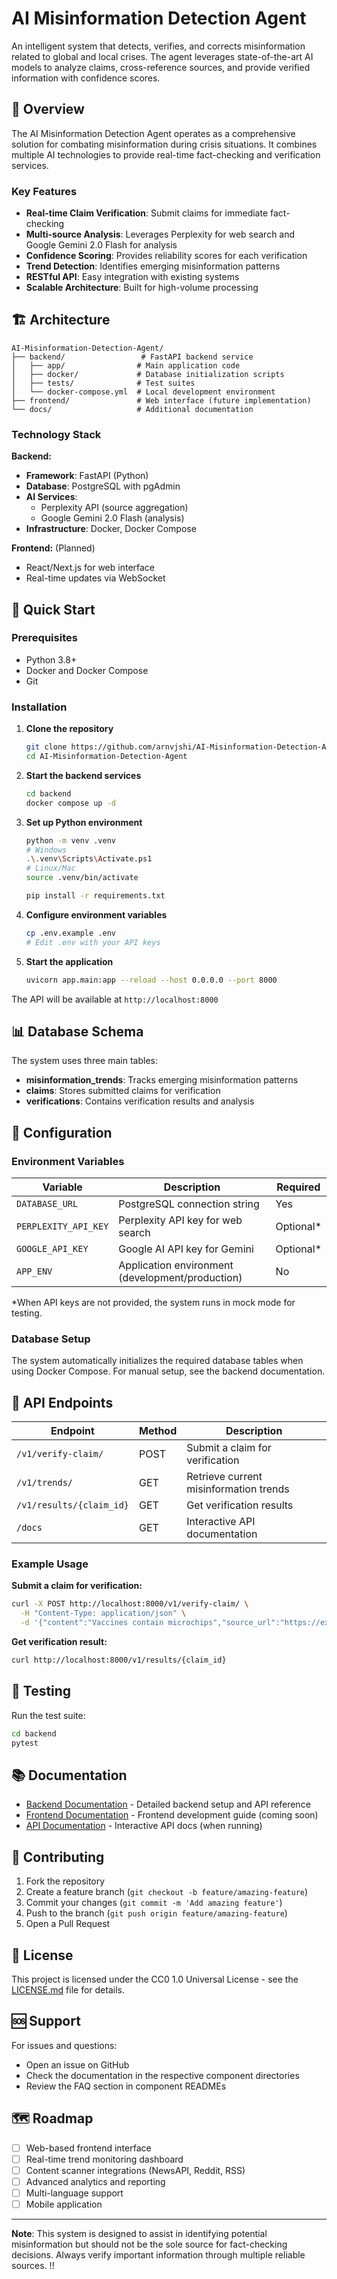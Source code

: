 # AI Misinformation Detection Agent

An intelligent system that detects, verifies, and corrects misinformation related to global and local crises. The agent leverages state-of-the-art AI models to analyze claims, cross-reference sources, and provide verified information with confidence scores.

## 🎯 Overview

The AI Misinformation Detection Agent operates as a comprehensive solution for combating misinformation during crisis situations. It combines multiple AI technologies to provide real-time fact-checking and verification services.

### Key Features

- **Real-time Claim Verification**: Submit claims for immediate fact-checking
- **Multi-source Analysis**: Leverages Perplexity for web search and Google Gemini 2.0 Flash for analysis
- **Confidence Scoring**: Provides reliability scores for each verification
- **Trend Detection**: Identifies emerging misinformation patterns
- **RESTful API**: Easy integration with existing systems
- **Scalable Architecture**: Built for high-volume processing

## 🏗️ Architecture

```
AI-Misinformation-Detection-Agent/
├── backend/                 # FastAPI backend service
│   ├── app/                # Main application code
│   ├── docker/             # Database initialization scripts
│   ├── tests/              # Test suites
│   └── docker-compose.yml  # Local development environment
├── frontend/               # Web interface (future implementation)
└── docs/                   # Additional documentation
```

### Technology Stack

**Backend:**
- **Framework**: FastAPI (Python)
- **Database**: PostgreSQL with pgAdmin
- **AI Services**: 
  - Perplexity API (source aggregation)
  - Google Gemini 2.0 Flash (analysis)
- **Infrastructure**: Docker, Docker Compose

**Frontend:** (Planned)
- React/Next.js for web interface
- Real-time updates via WebSocket

## 🚀 Quick Start

### Prerequisites

- Python 3.8+
- Docker and Docker Compose
- Git

### Installation

1. **Clone the repository**
   ```bash
   git clone https://github.com/arnvjshi/AI-Misinformation-Detection-Agent.git
   cd AI-Misinformation-Detection-Agent
   ```

2. **Start the backend services**
   ```bash
   cd backend
   docker compose up -d
   ```

3. **Set up Python environment**
   ```bash
   python -m venv .venv
   # Windows
   .\.venv\Scripts\Activate.ps1
   # Linux/Mac
   source .venv/bin/activate
   
   pip install -r requirements.txt
   ```

4. **Configure environment variables**
   ```bash
   cp .env.example .env
   # Edit .env with your API keys
   ```

5. **Start the application**
   ```bash
   uvicorn app.main:app --reload --host 0.0.0.0 --port 8000
   ```

The API will be available at `http://localhost:8000`

## 📊 Database Schema

The system uses three main tables:

- **misinformation_trends**: Tracks emerging misinformation patterns
- **claims**: Stores submitted claims for verification
- **verifications**: Contains verification results and analysis

## 🔧 Configuration

### Environment Variables

| Variable | Description | Required |
|----------|-------------|----------|
| `DATABASE_URL` | PostgreSQL connection string | Yes |
| `PERPLEXITY_API_KEY` | Perplexity API key for web search | Optional* |
| `GOOGLE_API_KEY` | Google AI API key for Gemini | Optional* |
| `APP_ENV` | Application environment (development/production) | No |

*When API keys are not provided, the system runs in mock mode for testing.

### Database Setup

The system automatically initializes the required database tables when using Docker Compose. For manual setup, see the backend documentation.

## 📡 API Endpoints

| Endpoint | Method | Description |
|----------|--------|-------------|
| `/v1/verify-claim/` | POST | Submit a claim for verification |
| `/v1/trends/` | GET | Retrieve current misinformation trends |
| `/v1/results/{claim_id}` | GET | Get verification results |
| `/docs` | GET | Interactive API documentation |

### Example Usage

**Submit a claim for verification:**
```bash
curl -X POST http://localhost:8000/v1/verify-claim/ \
  -H "Content-Type: application/json" \
  -d '{"content":"Vaccines contain microchips","source_url":"https://example.com/article"}'
```

**Get verification result:**
```bash
curl http://localhost:8000/v1/results/{claim_id}
```

## 🧪 Testing

Run the test suite:
```bash
cd backend
pytest
```

## 📚 Documentation

- [Backend Documentation](./backend/README.md) - Detailed backend setup and API reference
- [Frontend Documentation](./frontend/README.md) - Frontend development guide (coming soon)
- [API Documentation](http://localhost:8000/docs) - Interactive API docs (when running)

## 🤝 Contributing

1. Fork the repository
2. Create a feature branch (`git checkout -b feature/amazing-feature`)
3. Commit your changes (`git commit -m 'Add amazing feature'`)
4. Push to the branch (`git push origin feature/amazing-feature`)
5. Open a Pull Request

## 📄 License

This project is licensed under the CC0 1.0 Universal License - see the [LICENSE.md](LICENSE.md) file for details.

## 🆘 Support

For issues and questions:
- Open an issue on GitHub
- Check the documentation in the respective component directories
- Review the FAQ section in component READMEs

## 🗺️ Roadmap

- [ ] Web-based frontend interface
- [ ] Real-time trend monitoring dashboard
- [ ] Content scanner integrations (NewsAPI, Reddit, RSS)
- [ ] Advanced analytics and reporting
- [ ] Multi-language support
- [ ] Mobile application

---

**Note**: This system is designed to assist in identifying potential misinformation but should not be the sole source for fact-checking decisions. Always verify important information through multiple reliable sources.  !!